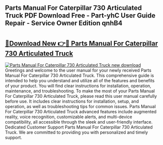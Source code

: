 ## Parts Manual For Caterpillar 730 Articulated Truck PDF Download Free - Part-yhC User Guide Repair - Service Owner Edition qnhB4

# <h2><a href="http://bc47025.oget.top/?id=Parts+Manual+For+Caterpillar+730+Articulated+Truck">🔗Download New 👉🔴 Parts Manual For Caterpillar 730 Articulated Truck</a></h2>

[![Parts Manual For Caterpillar 730 Articulated Truck new download](https://i.imgur.com/5g1atiW.png)](http://bc47025.oget.top/?id=Parts+Manual+For+Caterpillar+730+Articulated+Truck)
Greetings and welcome to the user manual for your newly received Parts Manual For Caterpillar 730 Articulated Truck. This comprehensive guide is intended to help you understand and utilize all of the features and benefits of your product. You will find clear instructions for installation, operation, maintenance, and troubleshooting. To make the most of your Parts Manual For Caterpillar 730 Articulated Truck, please read this user manual carefully before use. It includes clear instructions for installation, setup, and operation, as well as troubleshooting tips for common issues. Parts Manual For Caterpillar 730 Articulated Truck advanced features include augmented reality, voice recognition, customizable alerts, and multi-device compatibility, all accessible through the sleek and user-friendly interface. Dedicated Customer Support Parts Manual For Caterpillar 730 Articulated Truck. We are committed to providing you with personalized and timely support.
